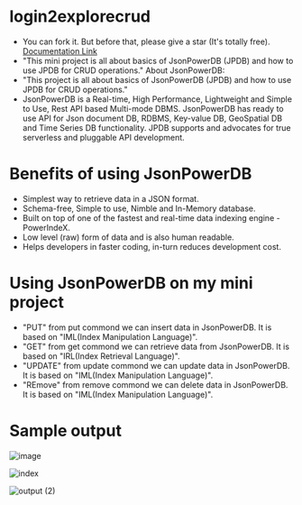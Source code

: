 # login2explorecrud
- You can fork it. But before that, please give a star (It's totally free).
[Documentation Link](http://login2explore.com/jpdb/docs.html)
- "This mini project is all about basics of JsonPowerDB (JPDB) and how to use JPDB for CRUD operations." About JsonPowerDB:
- "This project is all about basics of JsonPowerDB (JPDB) and how to use JPDB for CRUD operations."
- JsonPowerDB is a Real-time, High Performance, Lightweight and Simple to Use, Rest API based Multi-mode DBMS. JsonPowerDB has ready to use API for Json document DB, RDBMS,    Key-value DB, GeoSpatial DB and Time Series DB functionality. JPDB supports and advocates for true serverless and pluggable API development.
# Benefits of using JsonPowerDB 
- Simplest way to retrieve data in a JSON format.
- Schema-free, Simple to use, Nimble and In-Memory database.
- Built on top of one of the fastest and real-time data indexing engine - PowerIndeX.
- Low level (raw) form of data and is also human readable.
- Helps developers in faster coding, in-turn reduces development cost.
 # Using JsonPowerDB on my mini project
- "PUT" from put commond we can  insert data in  JsonPowerDB. It is based on "IML(Index Manipulation Language)".
- "GET" from get commond we can retrieve data from JsonPowerDB. It is based on "IRL(Index Retrieval Language)".
- "UPDATE" from update commond we can update data in JsonPowerDB. It is based on "IML(Index Manipulation Language)".
- "REmove" from remove commond we can delete data in JsonPowerDB. It is based on "IML(Index Manipulation Language)".
# Sample output
![image](https://user-images.githubusercontent.com/55776769/127749984-25e10419-2f60-4471-b973-1ccf0e725423.png)

![index](https://user-images.githubusercontent.com/55776769/127749993-66840f03-79f0-4769-bef9-311da9eaf90e.png)

![output (2)](https://user-images.githubusercontent.com/55776769/127750008-1cc7ef09-df00-4338-8a4f-e66652d9840a.png)


